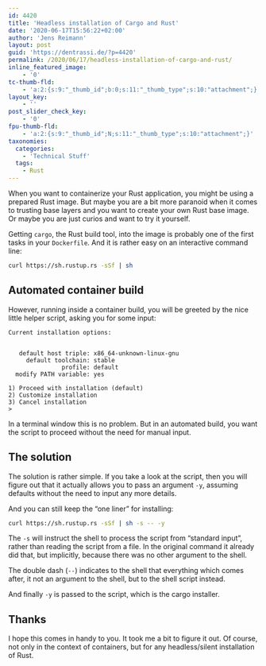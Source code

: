 ```yaml
---
id: 4420
title: 'Headless installation of Cargo and Rust'
date: '2020-06-17T15:56:22+02:00'
author: 'Jens Reimann'
layout: post
guid: 'https://dentrassi.de/?p=4420'
permalink: /2020/06/17/headless-installation-of-cargo-and-rust/
inline_featured_image:
    - '0'
tc-thumb-fld:
    - 'a:2:{s:9:"_thumb_id";b:0;s:11:"_thumb_type";s:10:"attachment";}'
layout_key:
    - ''
post_slider_check_key:
    - '0'
fpu-thumb-fld:
    - 'a:2:{s:9:"_thumb_id";N;s:11:"_thumb_type";s:10:"attachment";}'
taxonomies:
  categories:
    - 'Technical Stuff'
  tags:
    - Rust
---
```


When you want to containerize your Rust application, you might be using a prepared Rust image. But maybe you are a bit more paranoid when it comes to trusting base layers and you want to create your own Rust base image. Or maybe you are just curios and want to try it yourself.

<!-- more -->

Getting `cargo`, the Rust build tool, into the image is probably one of the first tasks in your `Dockerfile`. And it is rather easy on an interactive command line:

```bash
curl https://sh.rustup.rs -sSf | sh
```

## Automated container build

However, running inside a container build, you will be greeted by the nice little helper script, asking you for some input:

```
Current installation options:


   default host triple: x86_64-unknown-linux-gnu
     default toolchain: stable
               profile: default
  modify PATH variable: yes

1) Proceed with installation (default)
2) Customize installation
3) Cancel installation
>
```

In a terminal window this is no problem. But in an automated build, you want the script to proceed without the need for manual input.

## The solution

The solution is rather simple. If you take a look at the script, then you will figure out that it actually allows you to pass an argument `-y`, assuming defaults without the need to input any more details.

And you can still keep the “one liner” for installing:

```bash
curl https://sh.rustup.rs -sSf | sh -s -- -y
```

The `-s` will instruct the shell to process the script from “standard input”, rather than reading the script from a file. In the original command it already did that, but implicitly, because there was no other argument to the shell.

The double dash (`--`) indicates to the shell that everything which comes after, it not an argument to the shell, but to the shell script instead.

And finally `-y` is passed to the script, which is the cargo installer.

## Thanks

I hope this comes in handy to you. It took me a bit to figure it out. Of course, not only in the context of containers, but for any headless/silent installation of Rust.
